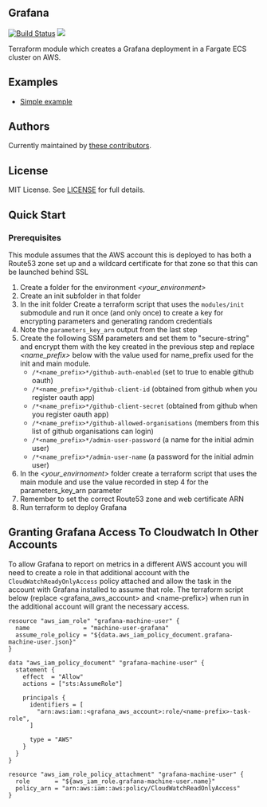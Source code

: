 ## Grafana

[![Build Status](https://travis-ci.com/telia-oss/terraform-aws-grafana.svg?branch=master)](https://travis-ci.com/telia-oss/terraform-aws-grafana)
![](https://img.shields.io/maintenance/yes/2019.svg)

Terraform module which creates a Grafana deployment in a Fargate ECS cluster on AWS.

## Examples

* [Simple example](/examples/default/example.tf)

## Authors

Currently maintained by [these contributors](https://github.com/telia-oss/terraform-aws-grafana/graphs/contributors).

## License

MIT License. See [LICENSE](LICENSE) for full details.

## Quick Start

### Prerequisites

This module assumes that the AWS account this is deployed to has both a Route53 zone set up and a wildcard certificate for that zone so that this can be launched behind SSL

1. Create a folder for the environment *<your_environment>*
2. Create an init subfolder in that folder
3. In the init folder Create a terraform script that uses the `modules/init` submodule and run it once (and only once) to create a key for encrypting parameters and generating random credentials
4. Note the `parameters_key_arn` output from the last step
5. Create the following SSM parameters and set them to "secure-string" and encrypt them with the key created in the previous step and replace *<name_prefix>* below with the value used for name_prefix used for the init and main module.
    - `/*<name_prefix>*/github-auth-enabled` (set to true to enable github oauth)
    - `/*<name_prefix>*/github-client-id` (obtained from github when you register oauth app)
    - `/*<name_prefix>*/github-client-secret` (obtained from github when you register oauth app)
    - `/*<name_prefix>*/github-allowed-organisations` (members from this list of github organisations can login)
    - `/*<name_prefix>*/admin-user-password` (a name for the initial admin user)
    - `/*<name_prefix>*/admin-user-name` (a password for the initial admin user)
6. In the *<your_envirnoment>* folder create a terraform script that uses the main module and use the value
 recorded in step 4 for the parameters_key_arn parameter
7. Remember to set the correct Route53 zone and web certificate ARN
8. Run terraform to deploy Grafana

## Granting Grafana Access To Cloudwatch In Other Accounts
To allow Grafana to report on metrics in a different AWS account you will need to create a role in that additional account with the `CloudWatchReadyOnlyAccess` policy attached and allow the task in the account with Grafana installed to assume that role.
The terraform script below (replace \<grafana_aws_account\> and \<name-prefix\>) when run in the additional account will grant the necessary access.

```hcl
resource "aws_iam_role" "grafana-machine-user" {
  name               = "machine-user-grafana"
  assume_role_policy = "${data.aws_iam_policy_document.grafana-machine-user.json}"
}

data "aws_iam_policy_document" "grafana-machine-user" {
  statement {
    effect  = "Allow"
    actions = ["sts:AssumeRole"]

    principals {
      identifiers = [
        "arn:aws:iam::<grafana_aws_account>:role/<name-prefix>-task-role",
      ]

      type = "AWS"
    }
  }
}

resource "aws_iam_role_policy_attachment" "grafana-machine-user" {
  role       = "${aws_iam_role.grafana-machine-user.name}"
  policy_arn = "arn:aws:iam::aws:policy/CloudWatchReadOnlyAccess"
}
```